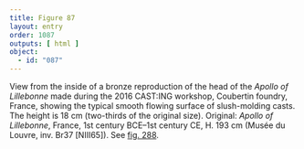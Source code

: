 ```yaml
---
title: Figure 87
layout: entry
order: 1087
outputs: [ html ]
object:
  - id: "087"
---
```


View from the inside of a bronze reproduction of the head of the *Apollo of Lillebonne* made during the 2016 CAST:ING workshop, Coubertin foundry, France, showing the typical smooth flowing surface of slush-molding casts. The height is 18 cm (two-thirds of the original size). Original: *Apollo of Lillebonne*, France, 1st century BCE–1st century CE, H. 193 cm (Musée du Louvre, inv. Br37 [NIII65]). See [fig. 288](/visual-atlas/288/).
